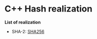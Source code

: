 
# C++ Hash realization

**List of realization**
- SHA-2: [SHA256](https://github.com/Grokir/CppLibHashes/blob/master/docs/fips180-2.pdf)
